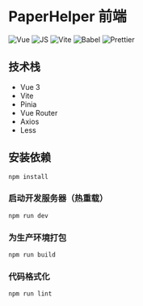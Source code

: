 # PaperHelper 前端

![Vue](https://img.shields.io/badge/Vue.js-35495E?style=for-the-badge&logo=vuedotjs&logoColor=4FC08D) ![JS](https://img.shields.io/badge/JavaScript-323330?style=for-the-badge&logo=javascript&logoColor=F7DF1E) ![Vite](https://img.shields.io/badge/Vite-B73BFE?style=for-the-badge&logo=vite&logoColor=FFD62E) ![Babel](https://img.shields.io/badge/Babel-F9DC3E?style=for-the-badge&logo=babel&logoColor=white) ![Prettier](https://img.shields.io/badge/prettier-1A2C34?style=for-the-badge&logo=prettier&logoColor=F7BA3E)

## 技术栈

- Vue 3
- Vite
- Pinia
- Vue Router
- Axios
- Less

## 安装依赖
```
npm install
```

### 启动开发服务器（热重载）
```
npm run dev
```

### 为生产环境打包
```
npm run build
```

### 代码格式化
```
npm run lint
```

